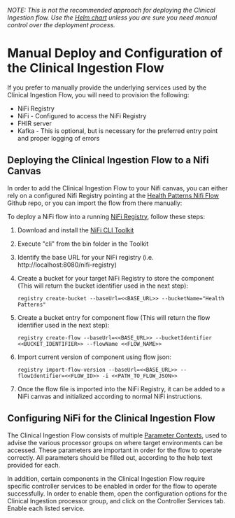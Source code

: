 *NOTE: This is not the recommended approach for deploying the Clinical Ingestion flow. Use the [Helm chart](helm-charts) unless you are sure you need manual control over the deployment process.*

# Manual Deploy and Configuration of the Clinical Ingestion Flow

If you prefer to manually provide the underlying services used by the Clinical Ingestion Flow, you will need to provision the following:

- NiFi Registry 
- NiFi - Configured to access the NiFi Registry
- FHIR server
- Kafka - This is optional, but is necessary for the preferred entry point and proper logging of errors


## Deploying the Clinical Ingestion Flow to a Nifi Canvas

In order to add the Clinical Ingestion Flow to your Nifi canvas, you can either rely on a configured Nifi Registry pointing at the [Health Patterns Nifi Flow](https://github.com/Alvearie/health-patterns-nifi-flows) Github repo, or you can import the flow from there manually:

To deploy a NiFi flow into a running [NiFi Registry](https://nifi.apache.org/registry.html), follow these steps:

1. Download and install the [NiFi CLI Toolkit](https://nifi.apache.org/download.html)
1. Execute "cli" from the bin folder in the Toolkit
1. Identify the base URL for your NiFi registry (i.e. http://localhost:8080/nifi-registry)
1. Create a bucket for your target NiFi Registry to store the component (This will return the bucket identifier used in the next step):

	`registry create-bucket --baseUrl=<<BASE_URL>> --bucketName="Health Patterns"`
	
1. Create a bucket entry for component flow (This will return the flow identifier used in the next step):
	
	`registry create-flow --baseUrl=<<BASE_URL>> --bucketIdentifier <<BUCKET_IDENTIFIER>> --flowName <<FLOW_NAME>>`
	
1. Import current version of component using flow json:

	`registry import-flow-version --baseUrl=<<BASE_URL>> --flowIdentifier=<<FLOW_ID>> -i <<PATH_TO_FLOW_JSON>>`
	
1. Once the flow file is imported into the NiFi Registry, it can be added to a NiFi canvas and initialized according to normal NiFi instructions.


## Configuring NiFi for the Clinical Ingestion Flow

The Clinical Ingestion Flow consists of multiple [Parameter Contexts](https://nifi.apache.org/docs/nifi-docs/html/user-guide.html#parameter-contexts), used to advise the various processor groups on where target environments can be accessed.  These parameters are important in order for the flow to operate correctly.  All parameters should be filled out, according to the help text provided for each.

In addition, certain components in the Clinical Ingestion Flow require specific controller services to be enabled in order for the flow to operate successfully.  In order to enable them, open the configuration options for the Clinical Ingestion processor group, and click on the Controller Services tab.  Enable each listed service.